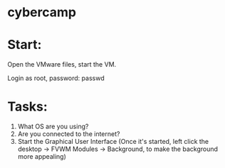 # cybercamp
<h1>Start:</h1>
<p>Open the VMware files, start the VM.</p>
<p>Login as root, password: passwd</p>

<h1>Tasks:</h1>

<ol>
  <li>What OS are you using?</li>
  <li>Are you connected to the internet?</li>
  <li>Start the Graphical User Interface (Once it's started, left click the desktop -> FVWM Modules -> Background, to make the background more appealing)</li>
</ol>
